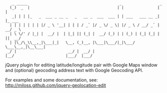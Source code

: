	   _ _____                                         _                 _       
	  (_)  _  |                                       | |               | |      
	   _| | | |_   _  ___ _ __ _   _   __ _  ___  ___ | | ___   ___ __ _| |_ ___ 
	  | | | | | | | |/ _ \ '__| | | | / _` |/ _ \/ _ \| |/ _ \ / __/ _` | __/ _ \
	  | \ \/' / |_| |  __/ |  | |_| || (_| |  __/ (_) | | (_) | (_| (_| | ||  __/
	  | |\_/\_\\__,_|\___|_|   \__, (_)__, |\___|\___/|_|\___/ \___\__,_|\__\___|
	 _/ |                       __/ |  __/ |                                     
	|__/                       |___/  |___/                                      
	

jQuery plugin for editing latitude/longitude pair with Google Maps window
and (optional) geocoding address text with Google Geocoding API.

For examples and some documentation, see:
http://miloss.github.com/jquery-geolocation-edit